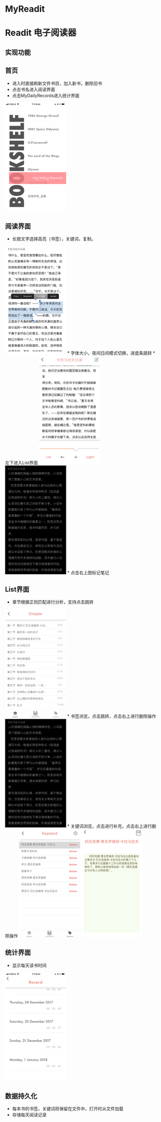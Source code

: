 # MyReadit
# Readit 电子阅读器
## 实现功能
## 首页
* 进入时直接刷新文件书目，加入新书，删除旧书
* 点击书名进入阅读界面
* 点击MyDailyRecords进入统计界面
<img src="pictures/Enter.png" width="200"> 


## 阅读界面
* 长按文字选择高亮（书签），关键词，复制。
<img src="pictures/4Functions.png" width="200"> 
* 字体大小，夜间日间模式切换，进度条跳转
* 左下进入List界面

<img src="pictures/Functions.png" width="200">
<img src="pictures/Night.png" width="200">
* 点击右上图标记笔记


## List界面
* 章节根据正则匹配进行分析，支持点击跳转
<img src="pictures/Chapter.png" width="200">
* 书签浏览，点击跳转，点击右上进行删除操作
<img src="pictures/Night.png" width="200">
* 关键词浏览，点击进行补充，点击右上进行删除操作
<img src="pictures/Keywords.png" width="200">
<img src="pictures/KeywordDetails.png" width="200">

## 统计界面
* 显示每天读书时间
<img src="pictures/Records.png" width="200">

## 数据持久化
* 每本书的书签，关键词将保留在文件中，打开时从文件加载
* 存储每天阅读记录

